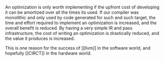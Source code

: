 An optimization is only worth implementing if the upfront cost of developing it can be amortized over all the times its used. If our compiler was monolithic and only used by code generated for such and such target, the time and effort required to implement an optimization is increased, and the overall benefit is reduced. By having a very simple IR and pass infrastructure, the cost of writing an optimization is drastically reduced, and the value it produces is increased.

This is one reason for the success of [[llvm]] in the software world, and hopefully [[CIRCT]] in the hardware world.